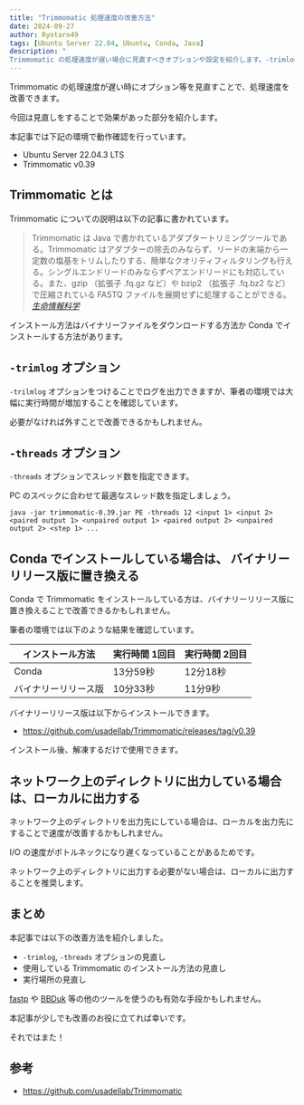 ```yaml
---
title: "Trimmomatic 処理速度の改善方法"
date: 2024-09-27
author: Ryotaro49
tags: [Ubuntu Server 22.04, Ubuntu, Conda, Java]
description: "
Trimmomatic の処理速度が遅い場合に見直すべきオプションや設定を紹介します。-trimlog や -threads オプションの設定、インストール方法の違い、実行場所についての改善方法を紹介します。"
---
```


Trimmomatic の処理速度が遅い時にオプション等を見直すことで、処理速度を改善できます。

今回は見直しをすることで効果があった部分を紹介します。

本記事では下記の環境で動作確認を行っています。

- Ubuntu Server 22.04.3 LTS
- Trimmomatic v0.39

## Trimmomatic とは

Trimmomatic についての説明は以下の記事に書かれています。

>Trimmomatic は Java で書かれているアダプタートリミングツールである。Trimmomatic はアダプターの除去のみならず、リードの末端から一定数の塩基をトリムしたりする、簡単なクオリティフィルタリングも行える。シングルエンドリードのみならずペアエンドリードにも対応している。また、gzip （拡張子 .fq.gz など）や bzip2 （拡張子 .fq.bz2 など）で圧縮されている FASTQ ファイルを展開せずに処理することができる。
> <cite>[生命情報科学](https://bi.biopapyrus.jp/rnaseq/qc/trimmomatic.html)</cite>

インストール方法はバイナリーファイルをダウンロードする方法か Conda でインストールする方法があります。

## `-trimlog` オプション

`-trilmlog` オプションをつけることでログを出力できますが、筆者の環境では大幅に実行時間が増加することを確認しています。

必要がなければ外すことで改善できるかもしれません。

## `-threads` オプション

`-threads` オプションでスレッド数を指定できます。

PC のスペックに合わせて最適なスレッド数を指定しましょう。

```bash:title=例:12スレッドを指定
java -jar trimmomatic-0.39.jar PE -threads 12 <input 1> <input 2> <paired output 1> <unpaired output 1> <paired output 2> <unpaired output 2> <step 1> ...
```

## Conda でインストールしている場合は、 バイナリーリリース版に置き換える

Conda で Trimmomatic をインストールしている方は、バイナリーリリース版に置き換えることで改善できるかもしれません。

筆者の環境では以下のような結果を確認しています。

| インストール方法 | 実行時間 1回目 | 実行時間 2回目 |
| -- | -- | -- |
| Conda | 13分59秒 | 12分18秒 |
|バイナリーリリース版 | 10分33秒 | 11分9秒 |

バイナリーリリース版は以下からインストールできます。

- https://github.com/usadellab/Trimmomatic/releases/tag/v0.39

インストール後、解凍するだけで使用できます。

## ネットワーク上のディレクトリに出力している場合は、ローカルに出力する

ネットワーク上のディレクトリを出力先にしている場合は、ローカルを出力先にすることで速度が改善するかもしれません。

I/O の速度がボトルネックになり遅くなっていることがあるためです。

ネットワーク上のディレクトリに出力する必要がない場合は、ローカルに出力することを推奨します。

## まとめ

本記事では以下の改善方法を紹介しました。

- `-trimlog`, `-threads` オプションの見直し
- 使用している Trimmomatic のインストール方法の見直し
- 実行場所の見直し

[fastp](https://github.com/OpenGene/fastp) や [BBDuk](https://www.seqanswers.com/forum/bioinformatics/bioinformatics-aa/37399-introducing-bbduk-adapter-quality-trimming-and-filtering?t=42776) 等の他のツールを使うのも有効な手段かもしれません。

本記事が少しでも改善のお役に立てれば幸いです。

それではまた！

## 参考
- https://github.com/usadellab/Trimmomatic